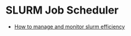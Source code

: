 # SLURM Job Scheduler

* [How to manage and monitor slurm efficiency](https://ifb-elixirfr.gitlab.io/cluster/doc/slurm/slurm_efficiency/)

